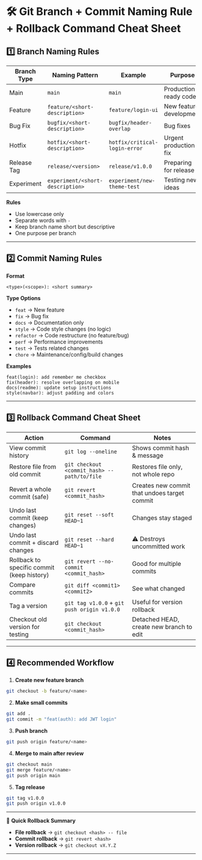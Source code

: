 # 🛠️ Git Branch + Commit Naming Rule + Rollback Command Cheat Sheet

## 1️⃣ Branch Naming Rules

| Branch Type  | Naming Pattern                  | Example                           | Purpose |
|--------------|---------------------------------|------------------------------------|---------|
| Main         | `main`                          | `main`                             | Production-ready code |
| Feature      | `feature/<short-description>`   | `feature/login-ui`                 | New feature development |
| Bug Fix      | `bugfix/<short-description>`    | `bugfix/header-overlap`            | Bug fixes |
| Hotfix       | `hotfix/<short-description>`    | `hotfix/critical-login-error`      | Urgent production fix |
| Release Tag  | `release/<version>`             | `release/v1.0.0`                   | Preparing for release |
| Experiment   | `experiment/<short-description>`| `experiment/new-theme-test`        | Testing new ideas |

**Rules**  
- Use lowercase only  
- Separate words with `-`  
- Keep branch name short but descriptive  
- One purpose per branch  

---

## 2️⃣ Commit Naming Rules

**Format**
```
<type>(<scope>): <short summary>
```

**Type Options**
- `feat` → New feature
- `fix` → Bug fix
- `docs` → Documentation only
- `style` → Code style changes (no logic)
- `refactor` → Code restructure (no feature/bug)
- `perf` → Performance improvements
- `test` → Tests related changes
- `chore` → Maintenance/config/build changes

**Examples**
```
feat(login): add remember me checkbox
fix(header): resolve overlapping on mobile
docs(readme): update setup instructions
style(navbar): adjust padding and colors
```

---

## 3️⃣ Rollback Command Cheat Sheet

| Action | Command | Notes |
|--------|---------|-------|
| View commit history | `git log --oneline` | Shows commit hash & message |
| Restore file from old commit | `git checkout <commit_hash> -- path/to/file` | Restores file only, not whole repo |
| Revert a whole commit (safe) | `git revert <commit_hash>` | Creates new commit that undoes target commit |
| Undo last commit (keep changes) | `git reset --soft HEAD~1` | Changes stay staged |
| Undo last commit + discard changes | `git reset --hard HEAD~1` | ⚠️ Destroys uncommitted work |
| Rollback to specific commit (keep history) | `git revert --no-commit <commit_hash>` | Good for multiple commits |
| Compare commits | `git diff <commit1> <commit2>` | See what changed |
| Tag a version | `git tag v1.0.0` + `git push origin v1.0.0` | Useful for version rollback |
| Checkout old version for testing | `git checkout <commit_hash>` | Detached HEAD, create new branch to edit |

---

## 4️⃣ Recommended Workflow

1. **Create new feature branch**
```bash
git checkout -b feature/<name>
```

2. **Make small commits**
```bash
git add .
git commit -m "feat(auth): add JWT login"
```

3. **Push branch**
```bash
git push origin feature/<name>
```

4. **Merge to main after review**
```bash
git checkout main
git merge feature/<name>
git push origin main
```

5. **Tag release**
```bash
git tag v1.0.0
git push origin v1.0.0
```

---

📌 **Quick Rollback Summary**
- **File rollback** → `git checkout <hash> -- file`
- **Commit rollback** → `git revert <hash>`
- **Version rollback** → `git checkout vX.Y.Z`

---
